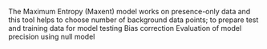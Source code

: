 The Maximum Entropy (Maxent) model works on presence-only data and this tool helps 
to choose number of background data points;
to prepare test and training data for model testing
Bias correction
Evaluation of model precision using null model

